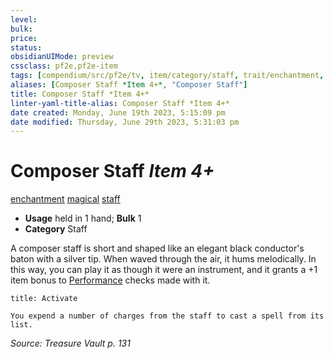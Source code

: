 ```yaml
---
level:
bulk:
price:
status:
obsidianUIMode: preview
cssclass: pf2e,pf2e-item
tags: [compendium/src/pf2e/tv, item/category/staff, trait/enchantment, trait/magical, trait/staff]
aliases: [Composer Staff *Item 4+*, "Composer Staff"]
title: Composer Staff *Item 4+*
linter-yaml-title-alias: Composer Staff *Item 4+*
date created: Monday, June 19th 2023, 5:15:09 pm
date modified: Thursday, June 29th 2023, 5:31:03 pm
---
```


# Composer Staff *Item 4+*

[enchantment](rules/traits/enchantment.md) [magical](rules/traits/magical.md) [staff](rules/traits/staff.md)  

- **Usage** held in 1 hand; **Bulk** 1
- **Category** Staff

A composer staff is short and shaped like an elegant black conductor's baton with a silver tip. When waved through the air, it hums melodically. In this way, you can play it as though it were an instrument, and it grants a +1 item bonus to [Performance](compendium/skills.md#Performance) checks made with it.

```ad-embed-ability
title: Activate

You expend a number of charges from the staff to cast a spell from its list.
```

*Source: Treasure Vault p. 131*
